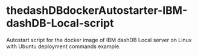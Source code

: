 # thedashDBdockerAutostarter-IBM-dashDB-Local-script
Autostart script for the docker image of IBM dashDB Local server on Linux with Ubuntu deployment commands example.
